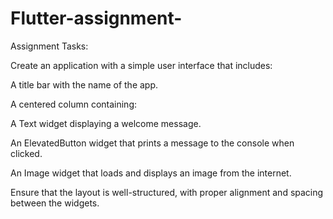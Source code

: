# Flutter-assignment-

Assignment Tasks:



Create an application with a simple user interface that includes:



A title bar with the name of the app.



A centered column containing:



A Text widget displaying a welcome message.



An ElevatedButton widget that prints a message to the console when clicked.



An Image widget that loads and displays an image from the internet.



Ensure that the layout is well-structured, with proper alignment and spacing between the widgets.
